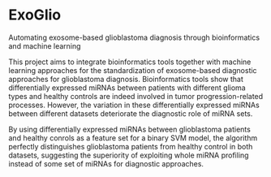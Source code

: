 # ExoGlio
Automating exosome-based glioblastoma diagnosis through bioinformatics and machine learning

This project aims to integrate bioinformatics tools together with machine learning approaches for the standardization of exosome-based
diagnostic approaches for glioblastoma diagnosis. Bioinformatics tools show that differentially expressed miRNAs between patients with 
different glioma types and healthy controls are indeed involved in tumor progression-related processes. However, the variation in these
differentially expressed miRNAs between different datasets deteriorate the diagnostic role of miRNA sets.

By using differentially expressed miRNAs between glioblastoma patients and healthy conrols as a feature set for a binary SVM model, 
the algorithm perfectly distinguishes glioblastoma patients from healthy control in both datasets, suggesting the superiority of 
exploiting whole miRNA profiling instead of some set of miRNAs for diagnostic approaches.
